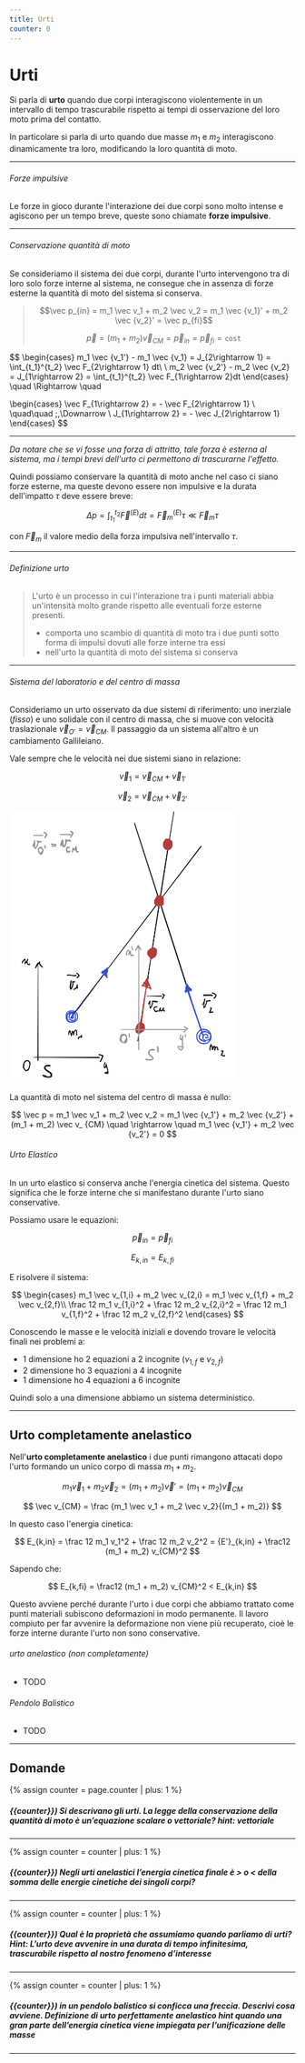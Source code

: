 ```yaml
---
title: Urti
counter: 0
---
```

# Urti
Si parla di __urto__ quando due corpi interagiscono violentemente in un intervallo di tempo trascurabile rispetto ai tempi di osservazione del loro moto prima del contatto.

In particolare si parla di urto quando due masse $m_1$ e $m_2$ interagiscono dinamicamente tra loro, modificando la loro quantità di moto.

---
###### Forze impulsive
Le forze in gioco durante l'interazione dei due corpi sono molto intense e agiscono per un tempo breve, queste sono chiamate __forze impulsive__. 

---
###### Conservazione quantità di moto
Se consideriamo il sistema dei due corpi, durante l'urto intervengono tra di loro solo forze interne al sistema, ne consegue che in assenza di forze esterne la quantità di moto del sistema si conserva.

> $$\vec p_{in} = m_1 \vec v_1 + m_2 \vec v_2 = m_1 \vec {v_1}' + m_2 \vec {v_2}' = \vec p_{fi}$$
>
>$$ \vec p = (m_1+m_2) \vec v_{CM} =\vec p_{in} = \vec p_{fi} = \mathtt {cost}$$
>


$$
\begin{cases}
m_1 \vec {v_1'} - m_1 \vec {v_1} = J_{2\rightarrow 1} =  \int_{t_1}^{t_2} \vec F_{2\rightarrow 1} dt\\
\\
m_2 \vec {v_2'} - m_2 \vec {v_2} = J_{1\rightarrow 2} =  \int_{t_1}^{t_2} \vec F_{1\rightarrow 2}dt
\end{cases} 
\quad \Rightarrow \quad 

\begin{cases}
\vec F_{1\rightarrow 2} = - \vec F_{2\rightarrow 1} \\
\quad\quad \;\,\Downarrow \\
J_{1\rightarrow 2} = - \vec J_{2\rightarrow 1} 
\end{cases} 
$$

---
_Da notare che se vi fosse una forza di attritto, tale forza è esterna al sistema, ma i tempi brevi dell'urto ci permettono di trascurarne l'effetto._

Quindi possiamo conservare la quantità di moto anche nel caso ci siano forze esterne, ma queste devono essere non impulsive e la durata dell'impatto $\tau$ deve essere breve:

$$\Delta p = \int _{t_1}^{t_2} \vec F^{(E)} dt = \vec F_m^{(E)} \tau \ll \vec F_m\tau$$

con $\vec F_m$ il valore medio della forza impulsiva nell'intervallo $\tau$.

---
###### Definizione urto
> L'urto è un processo in cui l'interazione tra i punti materiali abbia un'intensità molto grande rispetto alle eventuali forze esterne presenti.
> - comporta uno scambio di quantità di moto tra i due punti sotto forma di impulsi dovuti alle forze interne tra essi
> - nell'urto la quantità di moto del sistema si conserva

---
###### Sistema del laboratorio e del centro di massa
Consideriamo un urto osservato da due sistemi di riferimento: uno inerziale (_fisso_) e uno solidale con il centro di massa, che si muove con velocità traslazionale $\vec v_{O'} = \vec v_{CM}$. Il passaggio da un sistema all'altro è un cambiamento Gallileiano.

Vale sempre che le velocità nei due sistemi siano in relazione:

$$
\vec v_1 = \vec v_{CM} + \vec v_{1'}
$$

$$
\vec v_2 = \vec v_{CM} + \vec v_{2'}
$$


<img alt="urto con sistema di laboratorio e sistema del centro di massa" src="../imgs/urti-01_SistemaCM.png" width="400">

La quantità di moto nel sistema del centro di massa è nullo:

$$
\vec p = m_1 \vec v_1 + m_2 \vec v_2 = m_1 \vec {v_1'} + m_2 \vec {v_2'} + (m_1 + m_2) \vec v_ {CM} \quad \rightarrow   \quad m_1 \vec {v_1'} + m_2 \vec {v_2'}  = 0
$$

###### Urto Elastico
In un urto elastico si conserva anche l'energia cinetica del sistema. Questo significa che le forze interne che si manifestano durante l'urto siano conservative.

Possiamo usare le equazioni:

$$
\vec p_{in} = \vec p_{fi}
$$

$$
E_{k,in} = E_{k,fi}
$$

E risolvere il sistema:

$$
\begin{cases}
m_1 \vec v_{1,i} + m_2 \vec v_{2,i} = m_1 \vec v_{1,f} + m_2 \vec v_{2,f}\\
\frac 12 m_1 v_{1,i}^2 + \frac 12 m_2 v_{2,i}^2 = \frac 12 m_1 v_{1,f}^2 + \frac 12 m_2 v_{2,f}^2
\end{cases}
$$

Conoscendo le masse e le velocità iniziali e dovendo trovare le velocità finali nei problemi a:
- 1 dimensione ho 2 equazioni a 2 incognite ($v_{1,f}$ e $v_{2,f}$)
- 2 dimensione ho 3 equazioni a 4 incognite
- 1 dimensione ho 4 equazioni a 6 incognite

Quindi solo a una dimensione abbiamo un sistema deterministico.

---

## Urto completamente anelastico
Nell'__urto completamente anelastico__ i due punti rimangono attacati dopo l'urto formando un unico corpo di massa $m_1+ m_2$.

$$
m_1 \vec v_1 + m_2 \vec v_2 = (m_1 + m_2) \vec v' = (m_1 + m_2) \vec v_{CM}
$$

$$
\vec v_{CM} = \frac {m_1 \vec v_1 + m_2 \vec v_2}{(m_1 + m_2)} 
$$

In questo caso l'energia cinetica:

$$
E_{k,in} = \frac 12 m_1 v_1^2 + \frac 12 m_2 v_2^2 = {E'}_{k,in} + \frac12 (m_1 + m_2) v_{CM}^2
$$

Sapendo che:

$$
E_{k,fi} = \frac12 (m_1 + m_2) v_{CM}^2 < E_{k,in}
$$

Questo avviene perché durante l'urto i due corpi che abbiamo trattato come punti materiali subiscono deformazioni in modo permanente. Il lavoro compiuto per far avvenire la deformazione non viene più recuperato, cioè le forze interne durante l'urto non sono conservative.

###### urto anelastico (non completamente)

- TODO

###### Pendolo Balistico

- TODO

---
## Domande

{% assign counter = page.counter | plus: 1 %}
##### {{counter}}) Si descrivano gli urti. La legge della conservazione della quantità di moto è un’equazione scalare o vettoriale? _hint: vettoriale_

---
{% assign counter = counter | plus: 1 %}
##### {{counter}}) Negli urti anelastici l’energia cinetica finale è > o < della somma delle energie cinetiche dei singoli corpi?

---
{% assign counter = counter | plus: 1 %}
##### {{counter}})  Qual è la proprietà che assumiamo quando parliamo di urti? _Hint: L’urto deve avvenire in una durata di tempo infinitesima, trascurabile rispetto al nostro fenomeno d’interesse_

---
{% assign counter = counter | plus: 1 %}
##### {{counter}}) in un pendolo balistico si conficca una freccia. Descrivi cosa avviene. Definizione di urto perfettamente anelastico _hint quando una gran parte dell’energia cinetica viene impiegata per l’unificazione delle masse_

---

